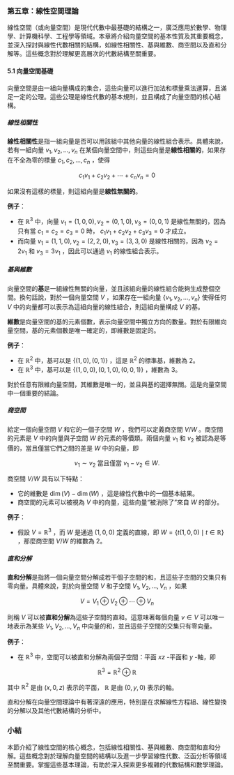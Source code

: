 ### 第五章：線性空間理論

線性空間（或向量空間）是現代代數中最基礎的結構之一，廣泛應用於數學、物理學、計算機科學、工程學等領域。本章將介紹向量空間的基本性質及其重要概念，並深入探討與線性代數相關的結構，如線性相關性、基與維數、商空間以及直和分解等。這些概念對於理解更高層次的代數結構至關重要。

#### 5.1 向量空間基礎

向量空間是由一組向量構成的集合，這些向量可以進行加法和標量乘法運算，且滿足一定的公理。這些公理是線性代數的基本規則，並且構成了向量空間的核心結構。

##### 線性相關性

**線性相關性**是指一組向量是否可以用該組中其他向量的線性組合表示。具體來說，若有一組向量  $`v_1, v_2, \dots, v_n`$  在某個向量空間中，則這些向量是**線性相關的**，如果存在不全為零的標量  $`c_1, c_2, \dots, c_n`$ ，使得

```math
c_1 v_1 + c_2 v_2 + \cdots + c_n v_n = 0
```

如果沒有這樣的標量，則這組向量是**線性無關的**。

**例子**：
- 在  $`\mathbb{R}^3`$  中，向量  $`v_1 = (1, 0, 0), v_2 = (0, 1, 0), v_3 = (0, 0, 1)`$  是線性無關的，因為只有當  $`c_1 = c_2 = c_3 = 0`$  時， $`c_1 v_1 + c_2 v_2 + c_3 v_3 = 0`$  才成立。
- 而向量  $`v_1 = (1, 1, 0), v_2 = (2, 2, 0), v_3 = (3, 3, 0)`$  是線性相關的，因為  $`v_2 = 2 v_1`$  和  $`v_3 = 3 v_1`$ ，因此可以通過  $`v_1`$  的線性組合表示。

##### 基與維數

向量空間的**基**是一組線性無關的向量，並且該組向量的線性組合能夠生成整個空間。換句話說，對於一個向量空間  $`V`$ ，如果存在一組向量  $`\{v_1, v_2, \dots, v_n\}`$  使得任何  $`V`$  中的向量都可以表示為這組向量的線性組合，則這組向量構成  $`V`$  的基。

**維數**是向量空間的基的元素個數，表示向量空間中獨立方向的數量。對於有限維向量空間，基的元素個數是唯一確定的，即維數是固定的。

**例子**：
- 在  $`\mathbb{R}^2`$  中，基可以是  $`\{(1, 0), (0, 1)\}`$ ，這是  $`\mathbb{R}^2`$  的標準基，維數為 2。
- 在  $`\mathbb{R}^3`$  中，基可以是  $`\{(1, 0, 0), (0, 1, 0), (0, 0, 1)\}`$ ，維數為 3。

對於任意有限維向量空間，其維數是唯一的，並且與基的選擇無關。這是向量空間中一個重要的結論。

##### 商空間

給定一個向量空間  $`V`$  和它的一個子空間  $`W`$ ，我們可以定義商空間  $`V/W`$ 。商空間的元素是  $`V`$  中的向量與子空間  $`W`$  的元素的等價類。兩個向量  $`v_1`$  和  $`v_2`$  被認為是等價的，當且僅當它們之間的差是  $`W`$  中的向量，即

```math
v_1 \sim v_2 \text{ 當且僅當 } v_1 - v_2 \in W.
```


商空間  $`V/W`$  具有以下特點：
- 它的維數是  $`\dim(V) - \dim(W)`$ ，這是線性代數中的一個基本結果。
- 商空間的元素可以被視為  $`V`$  中的向量，這些向量“被消除了”來自  $`W`$  的部分。

**例子**：
- 假設  $`V = \mathbb{R}^3`$ ，而  $`W`$  是通過  $`(1, 0, 0)`$  定義的直線，即  $`W = \{ t(1, 0, 0) \mid t \in \mathbb{R} \}`$ ，那麼商空間  $`V/W`$  的維數為 2。

##### 直和分解

**直和分解**是指將一個向量空間分解成若干個子空間的和，且這些子空間的交集只有零向量。具體來說，對於向量空間  $`V`$  和子空間  $`V_1, V_2, \dots, V_n`$ ，如果

```math
V = V_1 \oplus V_2 \oplus \cdots \oplus V_n
```

則稱  $`V`$  可以被**直和分解**為這些子空間的直和。這意味著每個向量  $`v \in V`$  可以唯一地表示為某些  $`V_1, V_2, \dots, V_n`$  中向量的和，並且這些子空間的交集只有零向量。

**例子**：
- 在  $`\mathbb{R}^3`$  中，空間可以被直和分解為兩個子空間：平面  $`xz`$ -平面和  $`y`$ -軸，即
  
```math
\mathbb{R}^3 = \mathbb{R}^2 \oplus \mathbb{R}
```

  其中  $`\mathbb{R}^2`$  是由  $`(x, 0, z)`$  表示的平面， $`\mathbb{R}`$  是由  $`(0, y, 0)`$  表示的軸。

直和分解在向量空間理論中有著深遠的應用，特別是在求解線性方程組、線性變換的分解以及其他代數結構的分析中。

### 小結

本節介紹了線性空間的核心概念，包括線性相關性、基與維數、商空間和直和分解。這些概念對於理解向量空間的結構以及進一步學習線性代數、泛函分析等領域至關重要。掌握這些基本理論，有助於深入探索更多複雜的代數結構和數學理論。